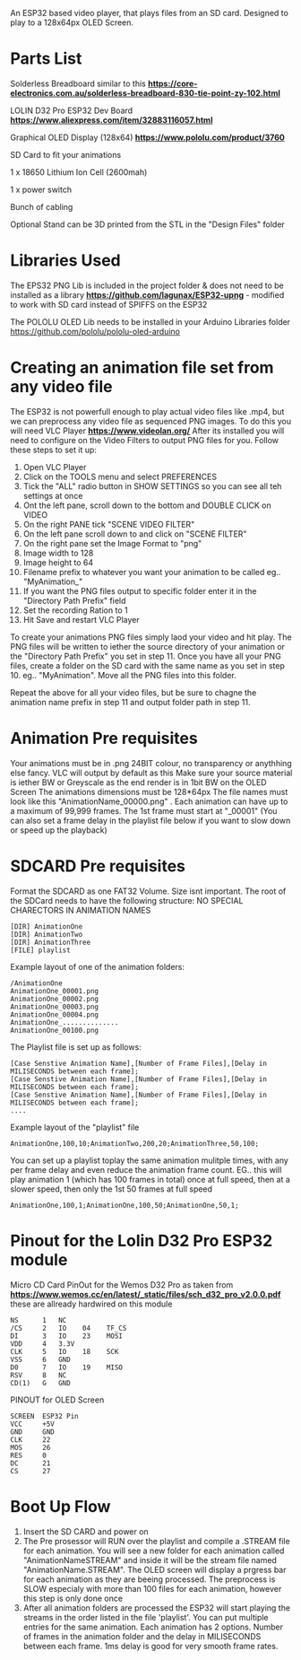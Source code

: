 An ESP32 based video player, that plays files from an SD card. Designed to play to a 128x64px OLED Screen.

# Parts List

Solderless Breadboard similar to this **https://core-electronics.com.au/solderless-breadboard-830-tie-point-zy-102.html**

LOLIN D32 Pro ESP32 Dev Board **https://www.aliexpress.com/item/32883116057.html**

Graphical OLED Display (128x64)  **https://www.pololu.com/product/3760**

SD Card to fit your animations

1 x 18650 Lithium Ion Cell (2600mah)

1 x power switch

Bunch of cabling

Optional Stand can be 3D printed from the STL in the "Design Files" folder


# Libraries Used

The EPS32 PNG Lib is included in the project folder & does not need to be installed as a library **https://github.com/lagunax/ESP32-upng** - modified to work with SD card instead of SPIFFS on the ESP32

The POLOLU OLED Lib needs to be installed in your Arduino Libraries folder https://github.com/pololu/pololu-oled-arduino

# Creating an animation file set from any video file

The ESP32 is not powerfull enough to play actual video files like .mp4, but we can preprocess any video file as sequenced PNG images. To do this you will need VLC Player **https://www.videolan.org/** After its installed you will need to configure on the Video Filters to output PNG files for you. Follow these steps to set it up:

1.  Open VLC Player
2.  Click on the TOOLS menu and select PREFERENCES
3.  Tick the "ALL" radio button in SHOW SETTINGS so you can see all teh settings at once
4.  Ont the left pane, scroll down to the bottom and DOUBLE CLICK on VIDEO
5.  On the right PANE tick "SCENE VIDEO FILTER"
6.  On the left pane scroll down to and click on "SCENE FILTER"
7.  On the right pane set the Image Format to "png"
8.  Image width to 128
9.  Image height to 64
10.  Filename prefix to whatever you want your animation to be called eg.. "MyAnimation_"
11.  If you want the PNG files output to specific folder enter it in the "Directory Path Prefix" field
12.  Set the recording Ration to 1
13.  Hit Save and restart VLC Player

To create your animations PNG files simply laod your video and hit play. The PNG files will be written to iether the source directory of your animation or the "Directory Path Prefix" you set in step 11. Once you have all your PNG files, create a folder on the SD card with the same name as you set in step 10. eg.. "MyAnimation". Move all the PNG files into this folder. 

Repeat the above for all your video files, but be sure to chagne the animation name prefix in step 11 and output folder path in step 11.

# Animation Pre requisites

Your animations must be in .png 24BIT colour, no transparency or anythhing else fancy. VLC will output by default as this
Make sure your source material is iether BW or Greyscale as the end render is in 1bit BW on the OLED Screen
The animations dimensions must be 128*64px 
The file names must look like this "AnimationName_00000.png" . Each animation can have up to a maximum of 99,999 frames.
The 1st frame must start at "_00001"
(You can also set a frame delay in the playlist file below if you want to slow down or speed up the playback)


# SDCARD Pre requisites

Format the SDCARD as one FAT32 Volume. Size isnt important. The root of the SDCard needs to have the following structure:
NO SPECIAL CHARECTORS IN ANIMATION NAMES

````
[DIR] AnimationOne
[DIR] AnimationTwo
[DIR] AnimationThree
[FILE] playlist
````

Example layout of one of the animation folders:

````
/AnimationOne
AnimationOne_00001.png
AnimationOne_00002.png
AnimationOne_00003.png
AnimationOne_00004.png
AnimationOne_..............
AnimationOne_00100.png
````

The Playlist file is set up as follows:
````
[Case Senstive Animation Name],[Number of Frame Files],[Delay in MILISECONDS between each frame];
[Case Senstive Animation Name],[Number of Frame Files],[Delay in MILISECONDS between each frame];
[Case Senstive Animation Name],[Number of Frame Files],[Delay in MILISECONDS between each frame];
....
````

Example layout of the "playlist" file

````
AnimationOne,100,10;AnimationTwo,200,20;AnimationThree,50,100;
````
You can set up a playlist toplay the same animation mulitple times, with any per frame delay and even reduce the animation frame count. EG.. this will play animation 1 (which has 100 frames in total) once at full speed, then at a slower speed, then only the 1st 50 frames at full speed

````
AnimationOne,100,1;AnimationOne,100,50;AnimationOne,50,1;
````

# Pinout for the Lolin D32 Pro ESP32 module

Micro CD Card PinOut for the Wemos D32 Pro as taken from  **https://www.wemos.cc/en/latest/_static/files/sch_d32_pro_v2.0.0.pdf** these are allready hardwired on this module

````
NS		1	NC
/CS		2	IO    04	TF_CS
DI		3	IO    23	MOSI
VDD		4	3.3V
CLK		5	IO    18	SCK
VSS		6	GND
D0		7	IO    19	MISO
RSV		8	NC
CD(1)	G	GND
````

PINOUT for OLED Screen

````
SCREEN  ESP32 Pin
VCC     +5V
GND     GND
CLK     22
MOS     26
RES     0
DC      21
CS      27
````

# Boot Up Flow

1.  Insert the SD CARD and power on
2.  The Pre prosessor will RUN over the playlist and compile a .STREAM file for each animation. You will see a new folder for each animation called "AnimationNameSTREAM" and inside it will be the stream file named "AnimationName.STREAM". The OLED screen will display a prgress bar for each animation as they are beeing processed. The preprocess is SLOW especialy with more than 100 files for each animation, however this step is only done once
3.  After all animation folders are processed the ESP32 will start playing the streams in the order listed in the file 'playlist'. You can put multiple entries for the same animation. Each animation has 2 options. Number of frames in the animation folder and the delay in MILISECONDS between each frame. 1ms delay is good for very smooth frame rates.


